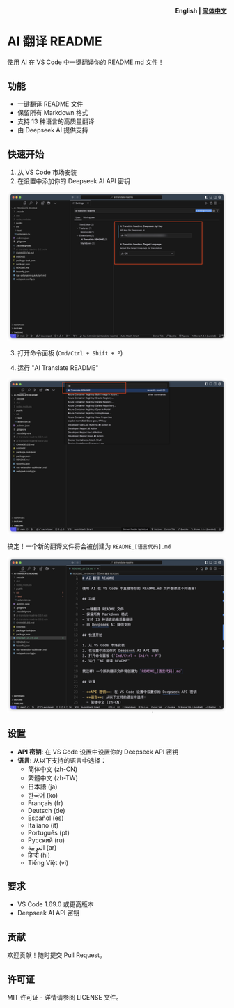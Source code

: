 <h4 align="right"><strong>English</strong> | <a href="https://github.com/Penggeor/ai-translate-readme/blob/main/README_zh-CN.md">简体中文</a>

# AI 翻译 README

使用 AI 在 VS Code 中一键翻译你的 README.md 文件！

## 功能

- 一键翻译 README 文件
- 保留所有 Markdown 格式
- 支持 13 种语言的高质量翻译
- 由 Deepseek AI 提供支持

## 快速开始

1. 从 VS Code 市场安装
2. 在设置中添加你的 Deepseek AI API 密钥

![image](./public/img/1.jpg)

3. 打开命令面板 (`Cmd/Ctrl + Shift + P`)

4. 运行 "AI Translate README"

![image](./public/img/2.jpg)

搞定！一个新的翻译文件将会被创建为 `README_[语言代码].md`

![image](./public/img/3.jpg)

## 设置

- **API 密钥**: 在 VS Code 设置中设置你的 Deepseek API 密钥
- **语言**: 从以下支持的语言中选择：
  - 简体中文 (zh-CN)
  - 繁體中文 (zh-TW)
  - 日本語 (ja)
  - 한국어 (ko)
  - Français (fr)
  - Deutsch (de)
  - Español (es)
  - Italiano (it)
  - Português (pt)
  - Русский (ru)
  - العربية (ar)
  - हिन्दी (hi)
  - Tiếng Việt (vi)

## 要求

- VS Code 1.69.0 或更高版本
- Deepseek AI API 密钥

## 贡献

欢迎贡献！随时提交 Pull Request。

## 许可证

MIT 许可证 - 详情请参阅 LICENSE 文件。